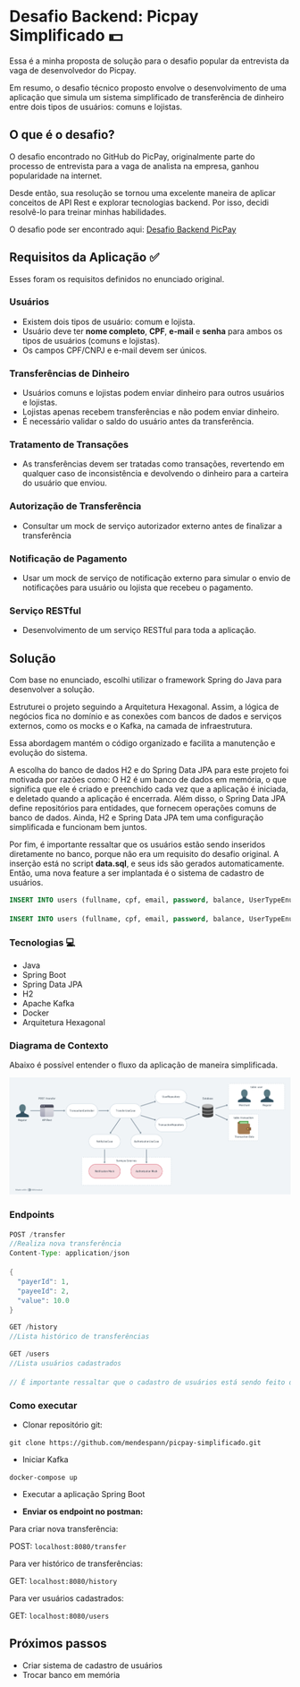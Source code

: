 # Desafio Backend: Picpay Simplificado 💵

Essa é a minha proposta de solução para o desafio popular da entrevista da vaga de desenvolvedor do Picpay.

Em resumo, o desafio técnico proposto envolve o desenvolvimento de uma aplicação que simula um sistema simplificado de transferência de dinheiro entre dois tipos de usuários: comuns e lojistas.

## O que é o desafio?

O desafio encontrado no GitHub do PicPay, originalmente parte do processo de entrevista para a vaga de analista na empresa, ganhou popularidade na internet.

Desde então, sua resolução se tornou uma excelente maneira de aplicar conceitos de API Rest e explorar tecnologias backend. Por isso, decidi resolvê-lo para treinar minhas habilidades.

O desafio pode ser encontrado aqui: [Desafio Backend PicPay](https://github.com/PicPay/picpay-desafio-backend)

## Requisitos da Aplicação ✅

Esses foram os requisitos definidos no enunciado original.

### Usuários

* Existem dois tipos de usuário: comum e lojista.
* Usuário deve ter **nome completo**, **CPF**, **e-mail** e **senha** para ambos os tipos de usuários (comuns e lojistas).
* Os campos CPF/CNPJ e e-mail devem ser únicos.

### Transferências de Dinheiro

* Usuários comuns e lojistas podem enviar dinheiro para outros usuários e lojistas.
* Lojistas apenas recebem transferências e não podem enviar dinheiro.
* É necessário validar o saldo do usuário antes da transferência.

### Tratamento de Transações

* As transferências devem ser tratadas como transações, revertendo em qualquer caso de inconsistência e devolvendo o dinheiro para a carteira do usuário que enviou.

### Autorização de Transferência

* Consultar um mock de serviço autorizador externo antes de finalizar a transferência

### Notificação de Pagamento

* Usar um mock de serviço de notificação externo para simular o envio de notificações para usuário ou lojista que recebeu o pagamento.

### Serviço RESTful

* Desenvolvimento de um serviço RESTful para toda a aplicação.

## Solução

Com base no enunciado, escolhi utilizar o framework Spring do Java para desenvolver a solução.

Estruturei o projeto seguindo a Arquitetura Hexagonal. Assim, a lógica de negócios fica no domínio e as conexões com bancos de dados e serviços externos, como os mocks e o Kafka, na camada de infraestrutura.

Essa abordagem mantém o código organizado e facilita a manutenção e evolução do sistema.

A escolha do banco de dados H2 e do Spring Data JPA para este projeto foi motivada por razões como: O H2 é um banco de dados em memória, o que significa que ele é criado e preenchido cada vez que a aplicação é iniciada, e deletado quando a aplicação é encerrada. Além disso, o Spring Data JPA define repositórios para entidades, que fornecem operações comuns de banco de dados.
Ainda, H2 e Spring Data JPA tem uma configuração simplificada e funcionam bem juntos.

Por fim, é importante ressaltar que os usuários estão sendo inseridos diretamente no banco, porque não era um requisito do desafio original. A inserção está no script **data.sql**, e seus ids são gerados automaticamente. Então, uma nova feature a ser implantada é o sistema de cadastro de usuários.

```SQL
INSERT INTO users (fullname, cpf, email, password, balance, UserTypeEnum) VALUES ('Pamela', '123.456.789-00', 'pamela@hotmail.com', '123', 100.0, 'REGULAR');

INSERT INTO users (fullname, cpf, email, password, balance, UserTypeEnum) VALUES ('Crystal', '123.456.783-00', 'crystal@hotmail.com', '123', 200.0, 'MERCHANT');
```

### Tecnologias 💻

* Java
* Spring Boot
* Spring Data JPA
* H2
* Apache Kafka
* Docker
* Arquitetura Hexagonal

### Diagrama de Contexto

Abaixo é possível entender o fluxo da aplicação de maneira simplificada.

![Diagrama de Contexto](img/image.png)

### Endpoints

```java
POST /transfer
//Realiza nova transferência
Content-Type: application/json

{
  "payerId": 1,
  "payeeId": 2,
  "value": 10.0
}
```

```java
GET /history
//Lista histórico de transferências
```

```java
GET /users
//Lista usuários cadastrados

// É importante ressaltar que o cadastro de usuários está sendo feito diretamente no arquivo data.sql. 
```

### Como executar

* Clonar repositório git:

`
git clone https://github.com/mendespann/picpay-simplificado.git
`

* Iniciar Kafka

`
docker-compose up
`

* Executar a aplicação Spring Boot

* **Enviar os endpoint no postman:**

Para criar nova transferência:

POST:
`
localhost:8080/transfer
`

Para ver histórico de transferências:

GET:
`
localhost:8080/history
`

Para ver usuários cadastrados:

GET:
`
localhost:8080/users
`

## Próximos passos

* Criar sistema de cadastro de usuários
* Trocar banco em memória
